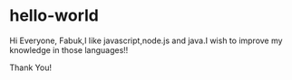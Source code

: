 # hello-world

Hi Everyone,
Fabuk,I like javascript,node.js and java.I wish to improve my knowledge in those languages!!

Thank You!
